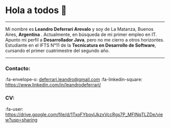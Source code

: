 # Hola a todos 👋

------------

Mi nombre es **Leandro Deferrari Arevalo** y soy de La Matanza, Buenos Aires, **Argentina** . Actualmente, en búsqueda de mi primer empleo en IT. Apunto mi perfil a **Desarrollador Java**, pero no me cierro a otros horizontes. Estudiante en el IFTS N°11 de la **Tecnicatura en Desarrollo de Software**, cursando el primer cuatrimestre del segundo año.

------------

### Contacto:

:fa-envelope-o: deferrari.leandro@gmail.com
:fa-linkedin-square: https://www.linkedin.com/in/leandrodeferrari/

### CV:

:fa-user: https://drive.google.com/file/d/1TxoFYbovlJkzxVccRgs7P_MFINqTLZDe/view?usp=sharing
